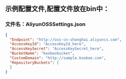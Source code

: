 ﻿## 示例配置文件,配置文件放在bin中：
### 文件名：AliyunOSSSettings.json

``` json
{
  "Endpoint": "http://oss-cn-shanghai.aliyuncs.com",
  "AccessKeyId": "AccessKeyId_here",
  "AccessKeySecret": "AccessKeySecret_here",
  "BucketName": "kooboobucket",
  "CustomDomain": "http://sample.kooboo.com",
  "RepositoryBuckets": [
  ]
}
```